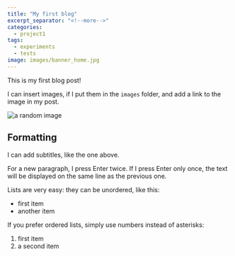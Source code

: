 ```yaml
---
title: "My first blog"
excerpt_separator: "<!--more-->"
categories:
  - project1
tags:
  - experiments
  - tests
image: images/banner_home.jpg
---
```


This is my first blog post!

<!--more-->

I can insert images, if I put them in the `images` folder, and add a link to the image in my post.

![a random image]({{site.baseurl}}images/Black-Sea.jpg.webp)


## Formatting

I can add subtitles, like the one above. 

For a new paragraph, I press Enter twice.
If I press Enter only once, the text will be displayed on the same line as the previous one.

Lists are very easy: they can be unordered, like this:

* first item
* another item

If you prefer ordered lists, simply use numbers instead of asterisks:

1. first item
2. a second item
